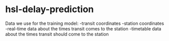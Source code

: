 # hsl-delay-prediction

Data we use for the training model:
-transit coordinates
-station coordinates
-real-time data about the times transit comes to the station
-timetable data about the times transit should come to the station
